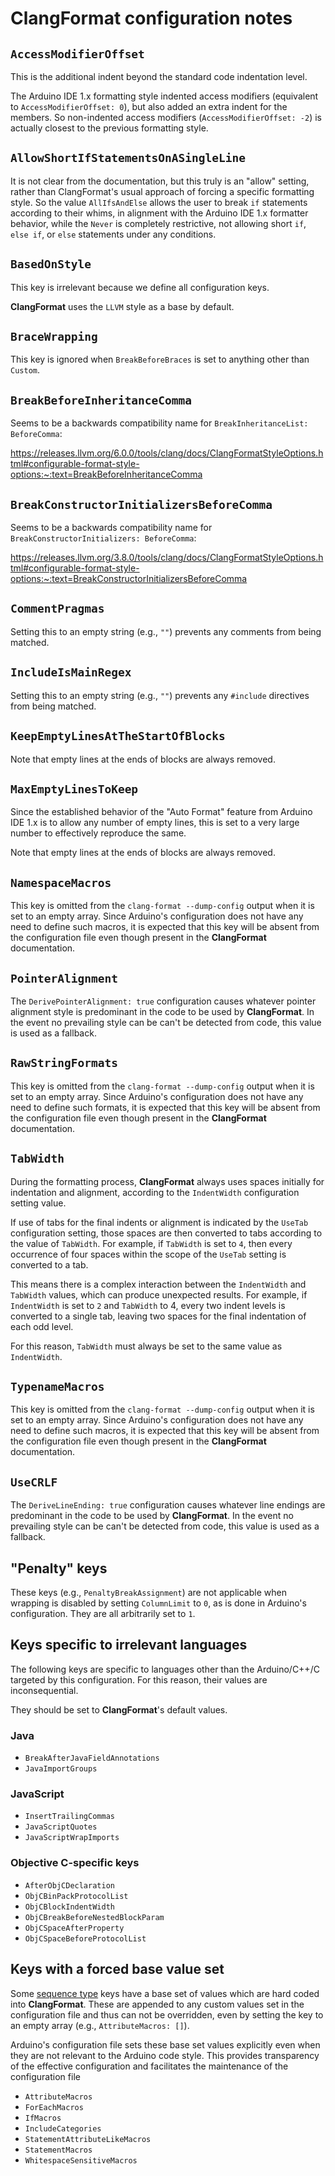 # ClangFormat configuration notes

## `AccessModifierOffset`

This is the additional indent beyond the standard code indentation level.

The Arduino IDE 1.x formatting style indented access modifiers (equivalent to `AccessModifierOffset: 0`), but also added an extra indent for the members. So non-indented access modifiers (`AccessModifierOffset: -2`) is actually closest to the previous formatting style.

## `AllowShortIfStatementsOnASingleLine`

It is not clear from the documentation, but this truly is an "allow" setting, rather than ClangFormat's usual approach of forcing a specific formatting style. So the value `AllIfsAndElse` allows the user to break `if` statements according to their whims, in alignment with the Arduino IDE 1.x formatter behavior, while the `Never` is completely restrictive, not allowing short `if`, `else if`, or `else` statements under any conditions.

## `BasedOnStyle`

This key is irrelevant because we define all configuration keys.

**ClangFormat** uses the `LLVM` style as a base by default.

## `BraceWrapping`

This key is ignored when `BreakBeforeBraces` is set to anything other than `Custom`.

## `BreakBeforeInheritanceComma`

Seems to be a backwards compatibility name for `BreakInheritanceList: BeforeComma`:

https://releases.llvm.org/6.0.0/tools/clang/docs/ClangFormatStyleOptions.html#configurable-format-style-options:~:text=BreakBeforeInheritanceComma

## `BreakConstructorInitializersBeforeComma`

Seems to be a backwards compatibility name for `BreakConstructorInitializers: BeforeComma`:

https://releases.llvm.org/3.8.0/tools/clang/docs/ClangFormatStyleOptions.html#configurable-format-style-options:~:text=BreakConstructorInitializersBeforeComma

## `CommentPragmas`

Setting this to an empty string (e.g., `""`) prevents any comments from being matched.

## `IncludeIsMainRegex`

Setting this to an empty string (e.g., `""`) prevents any `#include` directives from being matched.

## `KeepEmptyLinesAtTheStartOfBlocks`

Note that empty lines at the ends of blocks are always removed.

## `MaxEmptyLinesToKeep`

Since the established behavior of the "Auto Format" feature from Arduino IDE 1.x is to allow any number of empty lines, this is set to a very large number to effectively reproduce the same.

Note that empty lines at the ends of blocks are always removed.

## `NamespaceMacros`

This key is omitted from the `clang-format --dump-config` output when it is set to an empty array. Since Arduino's configuration does not have any need to define such macros, it is expected that this key will be absent from the configuration file even though present in the **ClangFormat** documentation.

## `PointerAlignment`

The `DerivePointerAlignment: true` configuration causes whatever pointer alignment style is predominant in the code to be used by **ClangFormat**. In the event no prevailing style can be can't be detected from code, this value is used as a fallback.

## `RawStringFormats`

This key is omitted from the `clang-format --dump-config` output when it is set to an empty array. Since Arduino's configuration does not have any need to define such formats, it is expected that this key will be absent from the configuration file even though present in the **ClangFormat** documentation.

## `TabWidth`

During the formatting process, **ClangFormat** always uses spaces initially for indentation and alignment, according to the `IndentWidth` configuration setting value.

If use of tabs for the final indents or alignment is indicated by the `UseTab` configuration setting, those spaces are then converted to tabs according to the value of `TabWidth`. For example, if `TabWidth` is set to `4`, then every occurrence of four spaces within the scope of the `UseTab` setting is converted to a tab.

This means there is a complex interaction between the `IndentWidth` and `TabWidth` values, which can produce unexpected results. For example, if `IndentWidth` is set to `2` and `TabWidth` to 4, every two indent levels is converted to a single tab, leaving two spaces for the final indentation of each odd level.

For this reason, `TabWidth` must always be set to the same value as `IndentWidth`.

## `TypenameMacros`

This key is omitted from the `clang-format --dump-config` output when it is set to an empty array. Since Arduino's configuration does not have any need to define such macros, it is expected that this key will be absent from the configuration file even though present in the **ClangFormat** documentation.

## `UseCRLF`

The `DeriveLineEnding: true` configuration causes whatever line endings are predominant in the code to be used by **ClangFormat**. In the event no prevailing style can be can't be detected from code, this value is used as a fallback.

## "Penalty" keys

These keys (e.g., `PenaltyBreakAssignment`) are not applicable when wrapping is disabled by setting `ColumnLimit` to `0`, as is done in Arduino's configuration. They are all arbitrarily set to `1`.

## Keys specific to irrelevant languages

The following keys are specific to languages other than the Arduino/C++/C targeted by this configuration. For this reason, their values are inconsequential.

They should be set to **ClangFormat**'s default values.

### Java

- `BreakAfterJavaFieldAnnotations`
- `JavaImportGroups`

### JavaScript

- `InsertTrailingCommas`
- `JavaScriptQuotes`
- `JavaScriptWrapImports`

### Objective C-specific keys

- `AfterObjCDeclaration`
- `ObjCBinPackProtocolList`
- `ObjCBlockIndentWidth`
- `ObjCBreakBeforeNestedBlockParam`
- `ObjCSpaceAfterProperty`
- `ObjCSpaceBeforeProtocolList`

## Keys with a forced base value set

Some [sequence type](https://www.yaml.info/learn/index.html#:~:text=A%20sequence%20is%20a%20list) keys have a base set of values which are hard coded into **ClangFormat**. These are appended to any custom values set in the configuration file and thus can not be overridden, even by setting the key to an empty array (e.g., `AttributeMacros: []`).

Arduino's configuration file sets these base set values explicitly even when they are not relevant to the Arduino code style. This provides transparency of the effective configuration and facilitates the maintenance of the configuration file

- `AttributeMacros`
- `ForEachMacros`
- `IfMacros`
- `IncludeCategories`
- `StatementAttributeLikeMacros`
- `StatementMacros`
- `WhitespaceSensitiveMacros`
